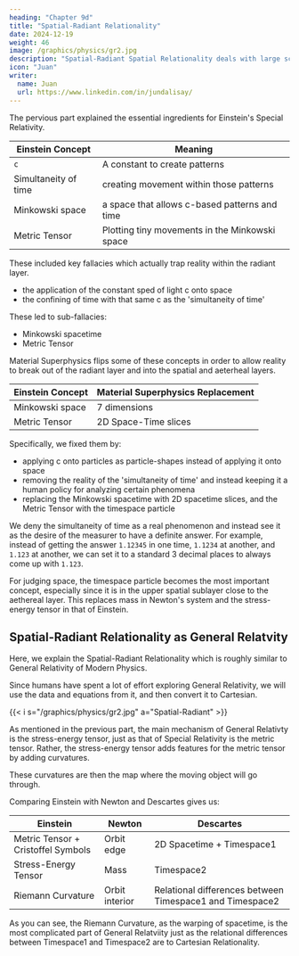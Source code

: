 ```yaml
---
heading: "Chapter 9d"
title: "Spatial-Radiant Relationality"
date: 2024-12-19
weight: 46
image: /graphics/physics/gr2.jpg
description: "Spatial-Radiant Spatial Relationality deals with large scale spaces"
icon: "Juan"
writer:
  name: Juan
  url: https://www.linkedin.com/in/jundalisay/
---
```



The pervious part explained the essential ingredients for Einstein's Special Relativity.

Einstein Concept | Meaning
--- | ---
`c` | A constant to create patterns
Simultaneity of time | creating movement within those patterns
Minkowski space | a space that allows c-based patterns and time 
Metric Tensor | Plotting tiny movements in the Minkowski space

These included key fallacies which actually trap reality within the radiant layer.
- the application of the constant sped of light c onto space
- the confining of time with that same c as the 'simultaneity of time' 

These led to sub-fallacies:
- Minkowski spacetime
- Metric Tensor


Material Superphysics flips some of these concepts in order to allow reality to break out of the radiant layer and into the spatial and aeterheal layers. 

Einstein Concept | Material Superphysics Replacement
--- | ---
Minkowski space | 7 dimensions 
Metric Tensor | 2D Space-Time slices 


Specifically, we fixed them by:
- applying c onto particles as particle-shapes instead of applying it onto space
- removing the reality of the 'simultaneity of time' and instead keeping it a human policy for analyzing certain phenomena
- replacing the Minkowski spacetime with 2D spacetime slices, and the Metric Tensor with the timespace particle

We deny the simultaneity of time as a real phenomenon and instead see it as the desire of the measurer to have a definite answer. For example, instead of getting the answer `1.12345` in one time, `1.1234` at another, and `1.123` at another, we can set it to a standard 3 decimal places to always come up with `1.123`.

For judging space, the timespace particle becomes the most important concept, especially since it is in the upper spatial sublayer close to the aethereal layer. This replaces mass in Newton's system and the stress-energy tensor in that of Einstein. 


## Spatial-Radiant Relationality as General Relatvity 

Here, we explain the Spatial-Radiant Relationality which is roughly similar to General Relativity of Modern Physics. 

Since humans have spent a lot of effort exploring General Relativity, we will use the data and equations from it, and then convert it to Cartesian.

{{< i s="/graphics/physics/gr2.jpg" a="Spatial-Radiant" >}} 


As mentioned in the previous part, the main mechanism of General Relativty is the stress-energy tensor, just as that of Special Relativity is the metric tensor. Rather, the stress-energy tensor adds features for the metric tensor by adding curvatures. 

These curvatures are then the map where the moving object will go through. 

Comparing Einstein with Newton and Descartes gives us: 

Einstein | Newton | Descartes
--- | --- | ---
Metric Tensor + Cristoffel Symbols | Orbit edge | 2D Spacetime + Timespace1
Stress-Energy Tensor | Mass |  Timespace2
Riemann Curvature | Orbit interior | Relational differences between Timespace1 and Timespace2

As you can see, the Riemann Curvature, as the warping of spacetime, is the most complicated part of General Relatviity just as the relational differences between Timespace1 and Timespace2 are to Cartesian Relationality. 

<!-- a is semimajor axis or diameter of orbit -->

